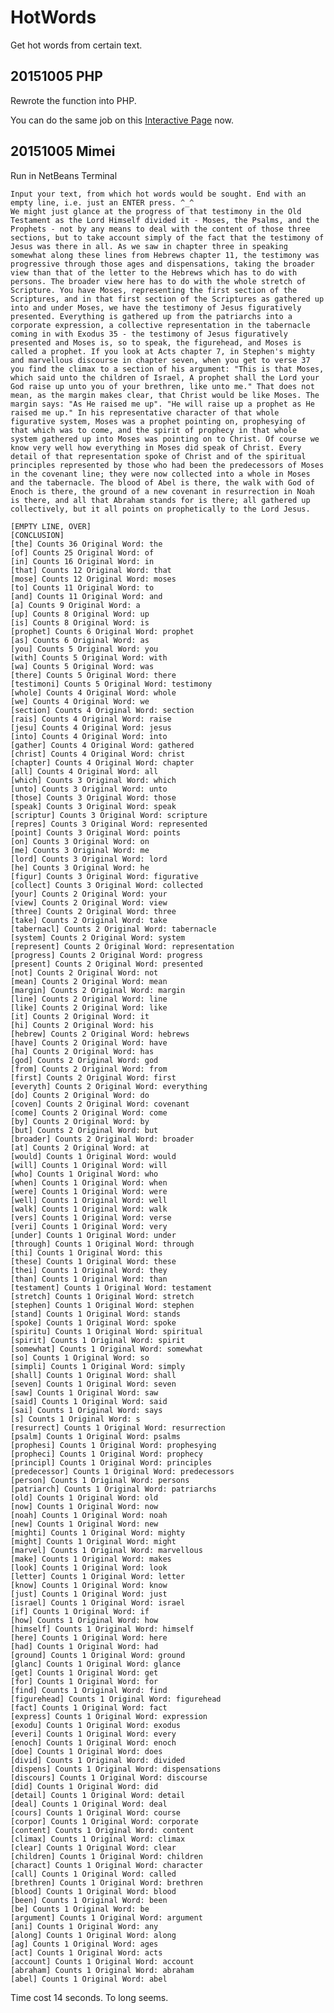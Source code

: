 # HotWords

Get hot words from certain text.


## 20151005 PHP

Rewrote the function into PHP. 

You can do the same job on this [Interactive Page](http://www.everstray.com/hotwords/) now.

## 20151005 Mimei

Run in NetBeans Terminal

    Input your text, from which hot words would be sought. End with an empty line, i.e. just an ENTER press. ^_^
    We might just glance at the progress of that testimony in the Old Testament as the Lord Himself divided it - Moses, the Psalms, and the Prophets - not by any means to deal with the content of those three sections, but to take account simply of the fact that the testimony of Jesus was there in all. As we saw in chapter three in speaking somewhat along these lines from Hebrews chapter 11, the testimony was progressive through those ages and dispensations, taking the broader view than that of the letter to the Hebrews which has to do with persons. The broader view here has to do with the whole stretch of Scripture. You have Moses, representing the first section of the Scriptures, and in that first section of the Scriptures as gathered up into and under Moses, we have the testimony of Jesus figuratively presented. Everything is gathered up from the patriarchs into a corporate expression, a collective representation in the tabernacle coming in with Exodus 35 - the testimony of Jesus figuratively presented and Moses is, so to speak, the figurehead, and Moses is called a prophet. If you look at Acts chapter 7, in Stephen's mighty and marvellous discourse in chapter seven, when you get to verse 37 you find the climax to a section of his argument: "This is that Moses, which said unto the children of Israel, A prophet shall the Lord your God raise up unto you of your brethren, like unto me." That does not mean, as the margin makes clear, that Christ would be like Moses. The margin says: "As He raised me up". "He will raise up a prophet as He raised me up." In his representative character of that whole figurative system, Moses was a prophet pointing on, prophesying of that which was to come, and the spirit of prophecy in that whole system gathered up into Moses was pointing on to Christ. Of course we know very well how everything in Moses did speak of Christ. Every detail of that representation spoke of Christ and of the spiritual principles represented by those who had been the predecessors of Moses in the covenant line; they were now collected into a whole in Moses and the tabernacle. The blood of Abel is there, the walk with God of Enoch is there, the ground of a new covenant in resurrection in Noah is there, and all that Abraham stands for is there; all gathered up collectively, but it all points on prophetically to the Lord Jesus.

    [EMPTY LINE, OVER]
    [CONCLUSION]
    [the] Counts 36 Original Word: the
    [of] Counts 25 Original Word: of
    [in] Counts 16 Original Word: in
    [that] Counts 12 Original Word: that
    [mose] Counts 12 Original Word: moses
    [to] Counts 11 Original Word: to
    [and] Counts 11 Original Word: and
    [a] Counts 9 Original Word: a
    [up] Counts 8 Original Word: up
    [is] Counts 8 Original Word: is
    [prophet] Counts 6 Original Word: prophet
    [as] Counts 6 Original Word: as
    [you] Counts 5 Original Word: you
    [with] Counts 5 Original Word: with
    [wa] Counts 5 Original Word: was
    [there] Counts 5 Original Word: there
    [testimoni] Counts 5 Original Word: testimony
    [whole] Counts 4 Original Word: whole
    [we] Counts 4 Original Word: we
    [section] Counts 4 Original Word: section
    [rais] Counts 4 Original Word: raise
    [jesu] Counts 4 Original Word: jesus
    [into] Counts 4 Original Word: into
    [gather] Counts 4 Original Word: gathered
    [christ] Counts 4 Original Word: christ
    [chapter] Counts 4 Original Word: chapter
    [all] Counts 4 Original Word: all
    [which] Counts 3 Original Word: which
    [unto] Counts 3 Original Word: unto
    [those] Counts 3 Original Word: those
    [speak] Counts 3 Original Word: speak
    [scriptur] Counts 3 Original Word: scripture
    [repres] Counts 3 Original Word: represented
    [point] Counts 3 Original Word: points
    [on] Counts 3 Original Word: on
    [me] Counts 3 Original Word: me
    [lord] Counts 3 Original Word: lord
    [he] Counts 3 Original Word: he
    [figur] Counts 3 Original Word: figurative
    [collect] Counts 3 Original Word: collected
    [your] Counts 2 Original Word: your
    [view] Counts 2 Original Word: view
    [three] Counts 2 Original Word: three
    [take] Counts 2 Original Word: take
    [tabernacl] Counts 2 Original Word: tabernacle
    [system] Counts 2 Original Word: system
    [represent] Counts 2 Original Word: representation
    [progress] Counts 2 Original Word: progress
    [present] Counts 2 Original Word: presented
    [not] Counts 2 Original Word: not
    [mean] Counts 2 Original Word: mean
    [margin] Counts 2 Original Word: margin
    [line] Counts 2 Original Word: line
    [like] Counts 2 Original Word: like
    [it] Counts 2 Original Word: it
    [hi] Counts 2 Original Word: his
    [hebrew] Counts 2 Original Word: hebrews
    [have] Counts 2 Original Word: have
    [ha] Counts 2 Original Word: has
    [god] Counts 2 Original Word: god
    [from] Counts 2 Original Word: from
    [first] Counts 2 Original Word: first
    [everyth] Counts 2 Original Word: everything
    [do] Counts 2 Original Word: do
    [coven] Counts 2 Original Word: covenant
    [come] Counts 2 Original Word: come
    [by] Counts 2 Original Word: by
    [but] Counts 2 Original Word: but
    [broader] Counts 2 Original Word: broader
    [at] Counts 2 Original Word: at
    [would] Counts 1 Original Word: would
    [will] Counts 1 Original Word: will
    [who] Counts 1 Original Word: who
    [when] Counts 1 Original Word: when
    [were] Counts 1 Original Word: were
    [well] Counts 1 Original Word: well
    [walk] Counts 1 Original Word: walk
    [vers] Counts 1 Original Word: verse
    [veri] Counts 1 Original Word: very
    [under] Counts 1 Original Word: under
    [through] Counts 1 Original Word: through
    [thi] Counts 1 Original Word: this
    [these] Counts 1 Original Word: these
    [thei] Counts 1 Original Word: they
    [than] Counts 1 Original Word: than
    [testament] Counts 1 Original Word: testament
    [stretch] Counts 1 Original Word: stretch
    [stephen] Counts 1 Original Word: stephen
    [stand] Counts 1 Original Word: stands
    [spoke] Counts 1 Original Word: spoke
    [spiritu] Counts 1 Original Word: spiritual
    [spirit] Counts 1 Original Word: spirit
    [somewhat] Counts 1 Original Word: somewhat
    [so] Counts 1 Original Word: so
    [simpli] Counts 1 Original Word: simply
    [shall] Counts 1 Original Word: shall
    [seven] Counts 1 Original Word: seven
    [saw] Counts 1 Original Word: saw
    [said] Counts 1 Original Word: said
    [sai] Counts 1 Original Word: says
    [s] Counts 1 Original Word: s
    [resurrect] Counts 1 Original Word: resurrection
    [psalm] Counts 1 Original Word: psalms
    [prophesi] Counts 1 Original Word: prophesying
    [propheci] Counts 1 Original Word: prophecy
    [principl] Counts 1 Original Word: principles
    [predecessor] Counts 1 Original Word: predecessors
    [person] Counts 1 Original Word: persons
    [patriarch] Counts 1 Original Word: patriarchs
    [old] Counts 1 Original Word: old
    [now] Counts 1 Original Word: now
    [noah] Counts 1 Original Word: noah
    [new] Counts 1 Original Word: new
    [mighti] Counts 1 Original Word: mighty
    [might] Counts 1 Original Word: might
    [marvel] Counts 1 Original Word: marvellous
    [make] Counts 1 Original Word: makes
    [look] Counts 1 Original Word: look
    [letter] Counts 1 Original Word: letter
    [know] Counts 1 Original Word: know
    [just] Counts 1 Original Word: just
    [israel] Counts 1 Original Word: israel
    [if] Counts 1 Original Word: if
    [how] Counts 1 Original Word: how
    [himself] Counts 1 Original Word: himself
    [here] Counts 1 Original Word: here
    [had] Counts 1 Original Word: had
    [ground] Counts 1 Original Word: ground
    [glanc] Counts 1 Original Word: glance
    [get] Counts 1 Original Word: get
    [for] Counts 1 Original Word: for
    [find] Counts 1 Original Word: find
    [figurehead] Counts 1 Original Word: figurehead
    [fact] Counts 1 Original Word: fact
    [express] Counts 1 Original Word: expression
    [exodu] Counts 1 Original Word: exodus
    [everi] Counts 1 Original Word: every
    [enoch] Counts 1 Original Word: enoch
    [doe] Counts 1 Original Word: does
    [divid] Counts 1 Original Word: divided
    [dispens] Counts 1 Original Word: dispensations
    [discours] Counts 1 Original Word: discourse
    [did] Counts 1 Original Word: did
    [detail] Counts 1 Original Word: detail
    [deal] Counts 1 Original Word: deal
    [cours] Counts 1 Original Word: course
    [corpor] Counts 1 Original Word: corporate
    [content] Counts 1 Original Word: content
    [climax] Counts 1 Original Word: climax
    [clear] Counts 1 Original Word: clear
    [children] Counts 1 Original Word: children
    [charact] Counts 1 Original Word: character
    [call] Counts 1 Original Word: called
    [brethren] Counts 1 Original Word: brethren
    [blood] Counts 1 Original Word: blood
    [been] Counts 1 Original Word: been
    [be] Counts 1 Original Word: be
    [argument] Counts 1 Original Word: argument
    [ani] Counts 1 Original Word: any
    [along] Counts 1 Original Word: along
    [ag] Counts 1 Original Word: ages
    [act] Counts 1 Original Word: acts
    [account] Counts 1 Original Word: account
    [abraham] Counts 1 Original Word: abraham
    [abel] Counts 1 Original Word: abel
    
Time cost 14 seconds. To long seems.
